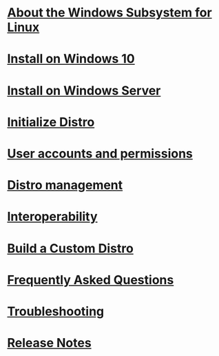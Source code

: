 # [About the Windows Subsystem for Linux](./about.md)
# [Install on Windows 10](./install-win10.md)
# [Install on Windows Server](./install-on-server.md)
# [Initialize Distro](./initialize-distro.md)
# [User accounts and permissions](./user-support.md)
# [Distro management](./wsl-config.md)
# [Interoperability](./interop.md)
# [Build a Custom Distro](./build-custom-distro.md)
# [Frequently Asked Questions](./faq.md)
# [Troubleshooting](./troubleshooting.md)
# [Release Notes](./release-notes.md)
